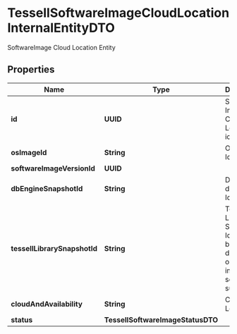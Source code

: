 

# TessellSoftwareImageCloudLocationInternalEntityDTO

SoftwareImage Cloud Location Entity

## Properties

Name | Type | Description | Notes
------------ | ------------- | ------------- | -------------
**id** | **UUID** | Software Image Cloud Location identifier |  [optional]
**osImageId** | **String** | OS Image Identifier. |  [optional]
**softwareImageVersionId** | **UUID** |  |  [optional]
**dbEngineSnapshotId** | **String** | DB Engine disk Identifier. |  [optional]
**tessellLibrarySnapshotId** | **String** | Tessell Library Disk Snapshot Id. This will be deprecated once os image is self sufficient. |  [optional]
**cloudAndAvailability** | **String** | Cloud Location |  [optional]
**status** | **TessellSoftwareImageStatusDTO** |  |  [optional]



